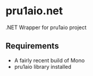 # pru1aio.net
.NET Wrapper for pru1aio project

## Requirements
 - A fairly recent build of Mono
 - pru1aio library installed
